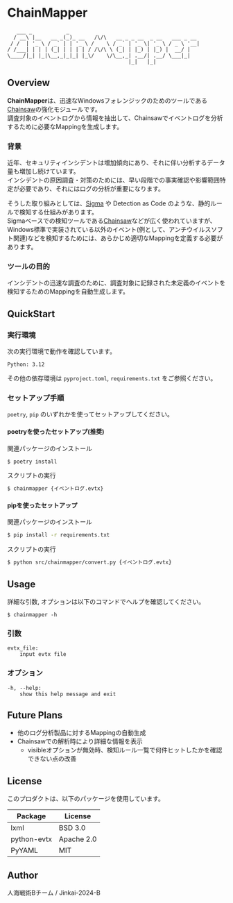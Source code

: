 # ChainMapper
```
   ___ _           _                                          
  / __\ |__   __ _(_)_ __   /\/\   __ _ _ __  _ __   ___ _ __ 
 / /  | '_ \ / _` | | '_ \ /    \ / _` | '_ \| '_ \ / _ \ '__|
/ /___| | | | (_| | | | | / /\/\ \ (_| | |_) | |_) |  __/ |   
\____/|_| |_|\__,_|_|_| |_\/    \/\__,_| .__/| .__/ \___|_|   
                                       |_|   |_|    
```

## Overview
**ChainMapper**は、迅速なWindowsフォレンジックのためのツールである[Chainsaw](https://github.com/WithSecureLabs/chainsaw)の強化モジュールです。  
調査対象のイベントログから情報を抽出して、Chainsawでイベントログを分析するために必要なMappingを生成します。

### 背景
近年、セキュリティインシデントは増加傾向にあり、それに伴い分析するデータ量も増加し続けています。  
インシデントの原因調査・対策のためには、早い段階での事実確認や影響範囲特定が必要であり、それにはログの分析が重要になります。  

そうした取り組みとしては、[Sigma](https://github.com/SigmaHQ/sigma) や Detection as Code のような、静的ルールで検知する仕組みがあります。  
Sigmaベースでの検知ツールである[Chainsaw](https://github.com/WithSecureLabs/chainsaw)などが広く使われていますが、Windows標準で実装されている以外のイベント(例として、アンチウイルスソフト関連)などを検知するためには、あらかじめ適切なMappingを定義する必要があります。

### ツールの目的
インシデントの迅速な調査のために、調査対象に記録された未定義のイベントを検知するためのMappingを自動生成します。

## QuickStart
### 実行環境
次の実行環境で動作を確認しています。
```
Python: 3.12
```
その他の依存環境は `pyproject.toml`, `requirements.txt` をご参照ください。


### セットアップ手順
`poetry`, `pip` のいずれかを使ってセットアップしてください。

#### poetryを使ったセットアップ(推奨)
関連パッケージのインストール
```bash
$ poetry install
```

スクリプトの実行
```bash
$ chainmapper {イベントログ.evtx}
```

#### pipを使ったセットアップ
関連パッケージのインストール
```bash
$ pip install -r requirements.txt
```

スクリプトの実行
```bash
$ python src/chainmapper/convert.py {イベントログ.evtx}
```


## Usage
詳細な引数, オプションは以下のコマンドでヘルプを確認してください。

```
$ chainmapper -h
```

### 引数
```
evtx_file:
    input evtx file
```

### オプション
```
-h, --help:
    show this help message and exit
```

## Future Plans
- 他のログ分析製品に対するMappingの自動生成
- Chainsawでの解析時により詳細な情報を表示
    - visibleオプションが無効時、検知ルール一覧で何件ヒットしたかを確認できない点の改善

## License
このプロダクトは、以下のパッケージを使用しています。

|Package|License|
|-|-|
|lxml|BSD 3.0|
|python-evtx|Apache 2.0|
|PyYAML|MIT|

## Author
人海戦術Bチーム / Jinkai-2024-B
